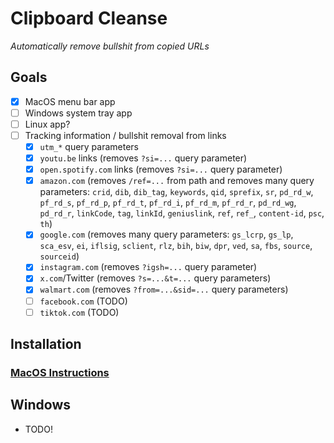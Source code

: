 # Clipboard Cleanse
*Automatically remove bullshit from copied URLs*

## Goals
- [x] MacOS menu bar app
- [ ] Windows system tray app
- [ ] Linux app?
- [ ] Tracking information / bullshit removal from links
  - [x] `utm_*` query parameters
  - [x] `youtu.be` links (removes `?si=...` query parameter)
  - [x] `open.spotify.com` links (removes `?si=...` query parameter)
  - [x] `amazon.com` (removes `/ref=...` from path and removes many query parameters: `crid`, `dib`, `dib_tag`, `keywords`, `qid`, `sprefix`, `sr`, `pd_rd_w`, `pf_rd_s`, `pf_rd_p`, `pf_rd_t`, `pf_rd_i`, `pf_rd_m`, `pf_rd_r`, `pd_rd_wg`, `pd_rd_r`, `linkCode`, `tag`, `linkId`, `geniuslink`, `ref`, `ref_`, `content-id`, `psc`, `th`)
  - [x] `google.com` (removes many query parameters: `gs_lcrp`, `gs_lp`, `sca_esv`, `ei`, `iflsig`, `sclient`, `rlz`, `bih`, `biw`, `dpr`, `ved`, `sa`, `fbs`, `source`, `sourceid`)
  - [x] `instagram.com` (removes `?igsh=...` query parameter)
  - [x] `x.com`/Twitter (removes `?s=...&t=...` query parameters)
  - [x] `walmart.com` (removes `?from=...&sid=...` query parameters)
  - [ ] `facebook.com` (TODO)
  - [ ] `tiktok.com` (TODO)

## Installation
### [MacOS Instructions](MacOS.md#installation)

## Windows
- TODO!